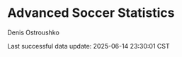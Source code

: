 # Advanced Soccer Statistics
Denis Ostroushko

<!-- gfm -->

Last successful data update: 2025-06-14 23:30:01 CST
